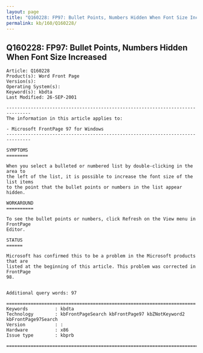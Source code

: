 ```yaml
---
layout: page
title: "Q160228: FP97: Bullet Points, Numbers Hidden When Font Size Increased"
permalink: kb/160/Q160228/
---
```


## Q160228: FP97: Bullet Points, Numbers Hidden When Font Size Increased

	Article: Q160228
	Product(s): Word Front Page
	Version(s): 
	Operating System(s): 
	Keyword(s): kbdta
	Last Modified: 26-SEP-2001
	
	-------------------------------------------------------------------------------
	The information in this article applies to:
	
	- Microsoft FrontPage 97 for Windows 
	-------------------------------------------------------------------------------
	
	SYMPTOMS
	========
	
	When you select a bulleted or numbered list by double-clicking in the area to
	the left of the list, it is possible to increase the font size of the list items
	to the point that the bullet points or numbers in the list appear hidden.
	
	WORKAROUND
	==========
	
	To see the bullet points or numbers, click Refresh on the View menu in FrontPage
	Editor.
	
	STATUS
	======
	
	Microsoft has confirmed this to be a problem in the Microsoft products that are
	listed at the beginning of this article. This problem was corrected in FrontPage
	98.
	
	
	Additional query words: 97
	
	======================================================================
	Keywords          : kbdta 
	Technology        : kbFrontPageSearch kbFrontPage97 kbZNotKeyword2 kbFrontPage97Search
	Version           : :
	Hardware          : x86
	Issue type        : kbprb
	
	=============================================================================
	
